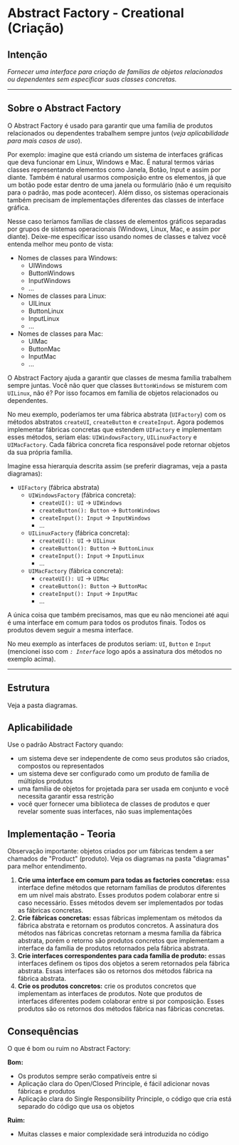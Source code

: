 # Abstract Factory - Creational (Criação)

## Intenção

_Fornecer uma interface para criação de famílias de objetos relacionados ou dependentes sem especificar suas classes concretas._

---

## Sobre o Abstract Factory

O Abstract Factory é usado para garantir que uma família de produtos relacionados ou dependentes trabalhem sempre juntos (_veja aplicabilidade para mais casos de uso_).

Por exemplo: imagine que está criando um sistema de interfaces gráficas que deva funcionar em Linux, Windows e Mac. É natural termos várias classes representando elementos como Janela, Botão, Input e assim por diante. Também é natural usarmos composição entre os elementos, já que um botão pode estar dentro de uma janela ou formulário (não é um requisito para o padrão, mas pode acontecer). Além disso, os sistemas operacionais também precisam de implementações diferentes das classes de interface gráfica.

Nesse caso teríamos famílias de classes de elementos gráficos separadas por grupos de sistemas operacionais (Windows, Linux, Mac, e assim por diante). Deixe-me especificar isso usando nomes de classes e talvez você entenda melhor meu ponto de vista:

-   Nomes de classes para Windows:
    -   UIWindows
    -   ButtonWindows
    -   InputWindows
    -   ...
-   Nomes de classes para Linux:
    -   UILinux
    -   ButtonLinux
    -   InputLinux
    -   ...
-   Nomes de classes para Mac:
    -   UIMac
    -   ButtonMac
    -   InputMac
    -   ...

O Abstract Factory ajuda a garantir que classes de mesma família trabalhem sempre juntas. Você não quer que classes `ButtonWindows` se misturem com `UILinux`, não é? Por isso focamos em família de objetos relacionados ou dependentes.

No meu exemplo, poderíamos ter uma fábrica abstrata (`UIFactory`) com os métodos abstratos `createUI`, `createButton` e `createInput`. Agora podemos implementar fábricas concretas que estendem `UIFactory` e implementam esses métodos, seriam elas: `UIWindowsFactory`, `UILinuxFactory` e `UIMacFactory`. Cada fábrica concreta fica responsável pode retornar objetos da sua própria família.

Imagine essa hierarquia descrita assim (se preferir diagramas, veja a pasta diagramas):

-   `UIFactory` (fábrica abstrata)
    -   `UIWindowsFactory` (fábrica concreta):
        -   `createUI(): UI` -> `UIWindows`
        -   `createButton(): Button` -> `ButtonWindows`
        -   `createInput(): Input` -> `InputWindows`
        -   ...
    -   `UILinuxFactory` (fábrica concreta):
        -   `createUI(): UI` -> `UILinux`
        -   `createButton(): Button` -> `ButtonLinux`
        -   `createInput(): Input` -> `InputLinux`
        -   ...
    -   `UIMacFactory` (fábrica concreta):
        -   `createUI(): UI` -> `UIMac`
        -   `createButton(): Button` -> `ButtonMac`
        -   `createInput(): Input` -> `InputMac`
        -   ...

A única coisa que também precisamos, mas que eu não mencionei até aqui é uma interface em comum para todos os produtos finais. Todos os produtos devem seguir a mesma interface.

No meu exemplo as interfaces de produtos seriam: `UI`, `Button` e `Input` (mencionei isso com _`: Interface`_ logo após a assinatura dos métodos no exemplo acima).

---

## Estrutura

Veja a pasta diagramas.

## Aplicabilidade

Use o padrão Abstract Factory quando:

-   um sistema deve ser independente de como seus produtos são criados, compostos ou representados
-   um sistema deve ser configurado como um produto de família de múltiplos produtos
-   uma família de objetos for projetada para ser usada em conjunto e você necessita garantir essa restrição
-   você quer fornecer uma biblioteca de classes de produtos e quer revelar somente suas interfaces, não suas implementações

## Implementação - Teoria

Observação importante: objetos criados por um fábricas tendem a ser chamados de "Product" (produto). Veja os diagramas na pasta "diagramas" para melhor entendimento.

1. **Crie uma interface em comum para todas as factories concretas:** essa interface define métodos que retornam famílias de produtos diferentes em um nível mais abstrato. Esses produtos podem colaborar entre si caso necessário. Esses métodos devem ser implementados por todas as fábricas concretas.
2. **Crie fábricas concretas:** essas fábricas implementam os métodos da fábrica abstrata e retornam os produtos concretos. A assinatura dos métodos nas fábricas concretas retornam a mesma família da fábrica abstrata, porém o retorno são produtos concretos que implementam a interface da família de produtos retornados pela fábrica abstrata.
3. **Crie interfaces correspondentes para cada família de produto:** essas interfaces definem os tipos dos objetos a serem retornados pela fábrica abstrata. Essas interfaces são os retornos dos métodos fábrica na fábrica abstrata.
4. **Crie os produtos concretos:** crie os produtos concretos que implementam as interfaces de produtos. Note que produtos de interfaces diferentes podem colaborar entre si por composição. Esses produtos são os retornos dos métodos fábrica nas fábricas concretas.

## Consequências

O que é bom ou ruim no Abstract Factory:

**Bom:**

-   Os produtos sempre serão compatíveis entre si
-   Aplicação clara do Open/Closed Principle, é fácil adicionar novas fábricas e produtos
-   Aplicação clara do Single Responsibility Principle, o código que cria está separado do código que usa os objetos

**Ruim:**

-   Muitas classes e maior complexidade será introduzida no código
